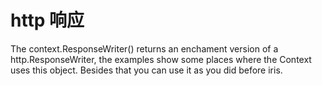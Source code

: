 # http 响应

The context.ResponseWriter() returns an enchament version of a http.ResponseWriter, the examples show some places where the Context uses this object. Besides that you can use it as you did before iris.